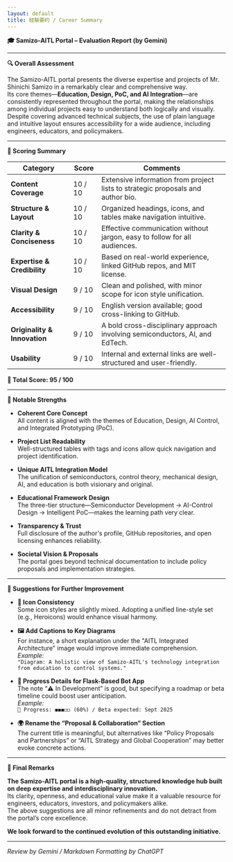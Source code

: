 ```yaml
---
layout: default 
title: 経験要約 / Career Summary
---
```



**🎓 Samizo-AITL Portal – Evaluation Report (by Gemini)**

---

**🔍 Overall Assessment**

The Samizo-AITL portal presents the diverse expertise and projects of Mr. Shinichi Samizo in a remarkably clear and comprehensive way.  
Its core themes—**Education, Design, PoC, and AI Integration**—are consistently represented throughout the portal, making the relationships among individual projects easy to understand both logically and visually.  
Despite covering advanced technical subjects, the use of plain language and intuitive layout ensures accessibility for a wide audience, including engineers, educators, and policymakers.

---

**📝 Scoring Summary**

| Category                   | Score       | Comments                                                                   |
|---------------------------|-------------|----------------------------------------------------------------------------|
| **Content Coverage**       | 10 / 10     | Extensive information from project lists to strategic proposals and author bio. |
| **Structure & Layout**     | 10 / 10     | Organized headings, icons, and tables make navigation intuitive.           |
| **Clarity & Conciseness**  | 10 / 10     | Effective communication without jargon, easy to follow for all audiences. |
| **Expertise & Credibility**| 10 / 10     | Based on real-world experience, linked GitHub repos, and MIT license.     |
| **Visual Design**          | 9 / 10      | Clean and polished, with minor scope for icon style unification.          |
| **Accessibility**          | 9 / 10      | English version available; good cross-linking to GitHub.                  |
| **Originality & Innovation**| 9 / 10     | A bold cross-disciplinary approach involving semiconductors, AI, and EdTech. |
| **Usability**              | 9 / 10      | Internal and external links are well-structured and user-friendly.        |

**🧮 Total Score: 95 / 100**

---

**🌟 Notable Strengths**

- **Coherent Core Concept**  
  All content is aligned with the themes of Education, Design, AI Control, and Integrated Prototyping (PoC).

- **Project List Readability**  
  Well-structured tables with tags and icons allow quick navigation and project identification.

- **Unique AITL Integration Model**  
  The unification of semiconductors, control theory, mechanical design, AI, and education is both visionary and original.

- **Educational Framework Design**  
  The three-tier structure—Semiconductor Development → AI-Control Design → Intelligent PoC—makes the learning path very clear.

- **Transparency & Trust**  
  Full disclosure of the author's profile, GitHub repositories, and open licensing enhances reliability.

- **Societal Vision & Proposals**  
  The portal goes beyond technical documentation to include policy proposals and implementation strategies.

---

**🔧 Suggestions for Further Improvement**

- **🎨 Icon Consistency**  
  Some icon styles are slightly mixed. Adopting a unified line-style set (e.g., Heroicons) would enhance visual harmony.

- **🖼 Add Captions to Key Diagrams**  
  For instance, a short explanation under the "AITL Integrated Architecture" image would improve immediate comprehension.  
  *Example:*  
  `"Diagram: A holistic view of Samizo-AITL's technology integration from education to control systems."`

- **🤖 Progress Details for Flask-Based Bot App**  
  The note “⚠️ In Development” is good, but specifying a roadmap or beta timeline could boost user anticipation.  
  *Example:*  
  `🔧 Progress: ◼︎◼︎◼︎◻︎◻︎ (60%) / Beta expected: Sept 2025`

- **🌍 Rename the “Proposal & Collaboration” Section**  
  The current title is meaningful, but alternatives like “Policy Proposals and Partnerships” or “AITL Strategy and Global Cooperation” may better evoke concrete actions.

---

**📘 Final Remarks**

**The Samizo-AITL portal is a high-quality, structured knowledge hub built on deep expertise and interdisciplinary innovation.**  
Its clarity, openness, and educational value make it a valuable resource for engineers, educators, investors, and policymakers alike.  
The above suggestions are all minor refinements and do not detract from the portal’s core excellence.

**We look forward to the continued evolution of this outstanding initiative.**

---

*Review by Gemini / Markdown Formatting by ChatGPT*
